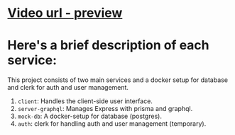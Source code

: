 # [Video url - preview](https://drive.google.com/file/d/1ZBM3ehbmZv8D1BGzq6MjH_P8W1AjYcH7/view)


# Here's a brief description of each service:
This project consists of two main services and a docker setup for database and clerk for auth and user management.

1. `client`: Handles the client-side user interface.
2. `server-graphql`: Manages Express with prisma and graphql.
3. `mock-db`: A docker-setup for database (postgres).
4. `auth`: clerk for handling auth and user management (temporary).
